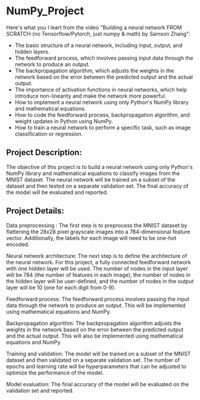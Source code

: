 # NumPy_Project

Here's what you I leart from the video "Building a neural network FROM SCRATCH (no Tensorflow/Pytorch, just numpy & math) by Samson Zhang":

* The basic structure of a neural network, including input, output, and hidden layers.
* The feedforward process, which involves passing input data through the network to produce an output.
* The backpropagation algorithm, which adjusts the weights in the network based on the error between the predicted output and the actual output.
* The importance of activation functions in neural networks, which help introduce non-linearity and make the network more powerful.
* How to implement a neural network using only Python's NumPy library and mathematical equations.
* How to code the feedforward process, backpropagation algorithm, and weight updates in Python using NumPy.
* How to train a neural network to perform a specific task, such as image classification or regression.


## Project Description:
The objective of this project is to build a neural network using only Python's NumPy library and mathematical equations to classify images from the MNIST dataset. The neural network will be trained on a subset of the dataset and then tested on a separate validation set. The final accuracy of the model will be evaluated and reported.

## Project Details:

Data preprocessing : The first step is to preprocess the MNIST dataset by flattening the 28x28 pixel grayscale images into a 784-dimensional feature vector. Additionally, the labels for each image will need to be one-hot encoded.

Neural network architecture: The next step is to define the architecture of the neural network. For this project, a fully connected feedforward network with one hidden layer will be used. The number of nodes in the input layer will be 784 (the number of features in each image), the number of nodes in the hidden layer will be user-defined, and the number of nodes in the output layer will be 10 (one for each digit from 0-9).

Feedforward process: The feedforward process involves passing the input data through the network to produce an output. This will be implemented using mathematical equations and NumPy.

Backpropagation algorithm: The backpropagation algorithm adjusts the weights in the network based on the error between the predicted output and the actual output. This will also be implemented using mathematical equations and NumPy.

Training and validation: The model will be trained on a subset of the MNIST dataset and then validated on a separate validation set. The number of epochs and learning rate will be hyperparameters that can be adjusted to optimize the performance of the model.

Model evaluation: The final accuracy of the model will be evaluated on the validation set and reported.

